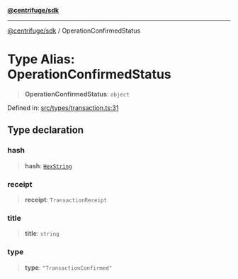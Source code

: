 [**@centrifuge/sdk**](../README.md)

***

[@centrifuge/sdk](../README.md) / OperationConfirmedStatus

# Type Alias: OperationConfirmedStatus

> **OperationConfirmedStatus**: `object`

Defined in: [src/types/transaction.ts:31](https://github.com/centrifuge/centrifuge-sdk/blob/35076f925246b8dbb28e12a5beeb6327f126023f/src/types/transaction.ts#L31)

## Type declaration

### hash

> **hash**: [`HexString`](HexString.md)

### receipt

> **receipt**: `TransactionReceipt`

### title

> **title**: `string`

### type

> **type**: `"TransactionConfirmed"`
